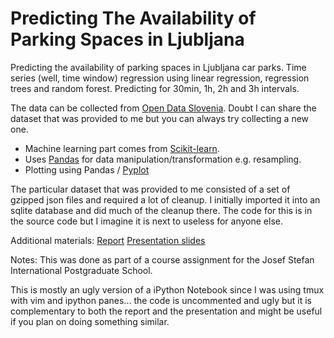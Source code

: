 Predicting The Availability of Parking Spaces in Ljubljana
==================

Predicting the availability of parking spaces in Ljubljana car parks.
Time series (well, time window) regression using linear regression, regression trees and random forest.
Predicting for 30min, 1h, 2h and 3h intervals.

The data can be collected from [Open Data Slovenia](http://opendata.si). Doubt I can share the dataset that was provided to me but you can always try collecting a new one.

* Machine learning part comes from [Scikit-learn](http://scikit-learn.org).
* Uses [Pandas](http://pandas.pydata.org/) for data manipulation/transformation e.g. resampling.
* Plotting using Pandas / [Pyplot](http://matplotlib.org)

The particular dataset that was provided to me consisted of a set of gzipped json files and required a lot of cleanup. I initially imported it into an sqlite database and did much of the cleanup there. The code for this is in the source code but I imagine it is next to useless for anyone else.


Additional materials:
[Report](http://www.scribd.com/doc/197263647/PREDICTING-THE-AVAILABILITY-OF-PARKING-SPACES-IN-LJUBLJANA)
[Presentation slides](http://www.scribd.com/doc/197262974/Predicting-The-Availability-of-Parking-Spaces-in-Ljubljana)


Notes: 
This was done as part of a course assignment for the Josef Stefan International
Postgraduate School.

This is mostly an ugly version of a iPython Notebook since I was using tmux with
vim and ipython panes... the code is uncommented and ugly but it is complementary
to both the report and the presentation and might be useful if you plan on doing
something similar.
